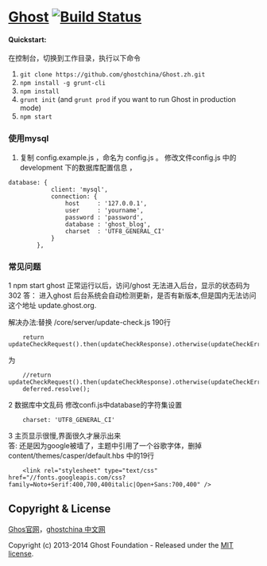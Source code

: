 # [Ghost](https://github.com/TryGhost/Ghost) [![Build Status](https://travis-ci.org/TryGhost/Ghost.svg?branch=master)](https://travis-ci.org/TryGhost/Ghost)

#### Quickstart:

在控制台，切换到工作目录，执行以下命令
1. `git clone https://github.com/ghostchina/Ghost.zh.git`  
1. `npm install -g grunt-cli`
1. `npm install`
1. `grunt init` (and `grunt prod` if you want to run Ghost in production mode)
1. `npm start`

### 使用mysql
1. 复制 config.example.js ，命名为 config.js 。
修改文件config.js  中的development 下的数据库配置信息 ，

```
database: {
            client: 'mysql',
            connection: {
                host     : '127.0.0.1',
                user     : 'yourname',
                password : 'password',
                database : 'ghost_blog',
                charset  : 'UTF8_GENERAL_CI'
            }
        },

```


### 常见问题

1  npm start ghost 正常运行以后，访问/ghost 无法进入后台，显示的状态码为302
答： 进入ghost 后台系统会自动检测更新，是否有新版本,但是国内无法访问这个地址 update.ghost.org.

解决办法:替换 /core/server/update-check.js  190行

```
    return updateCheckRequest().then(updateCheckResponse).otherwise(updateCheckError);
```  
为

```
    //return updateCheckRequest().then(updateCheckResponse).otherwise(updateCheckError);
    deferred.resolve();
```  

2 数据库中文乱码
修改confi.js中database的字符集设置

```
	charset: 'UTF8_GENERAL_CI'
```

3 主页显示很慢,界面很久才展示出来  
答:  还是因为google被墙了，主题中引用了一个谷歌字体，删掉
content/themes/casper/default.hbs 中的19行

```
    <link rel="stylesheet" type="text/css" href="//fonts.googleapis.com/css?family=Noto+Serif:400,700,400italic|Open+Sans:700,400" />
```

## Copyright & License
[Ghos官网](http://ghost.org)，[ghostchina 中文网](http://www.ghostchina.com/)

Copyright (c) 2013-2014 Ghost Foundation - Released under the [MIT license](LICENSE).
